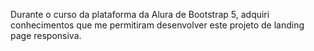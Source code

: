 Durante o curso da plataforma da Alura de Bootstrap 5, adquiri conhecimentos que me permitiram desenvolver este projeto de landing page responsiva.
